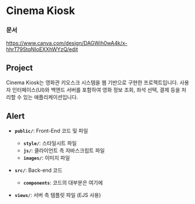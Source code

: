 # Cinema Kiosk
### 문서
  https://www.canva.com/design/DAGWih0wA4k/x-hhrT79StqNIoEXXhWYzQ/edit
## Project
Cinema Kiosk는 영화관 키오스크 시스템을 웹 기반으로 구현한 프로젝트입니다. 사용자 인터페이스(UI)와 백엔드 서버를 포함하여 영화 정보 조회, 좌석 선택, 결제 등을 처리할 수 있는 애플리케이션입니다.

## Alert
- **`public/`**: Front-End 코드 및 파일
  - **`style/`**: 스타일시트 파일
  - **`js/`**: 클라이언트 측 자바스크립트 파일
  - **`images/`**: 이미지 파일

- **`src/`**: Back-end 코드
  - **`components`**: 코드의 대부분은 여기에

- **`views/`**: 서버 측 템플릿 파일 (EJS 사용)
